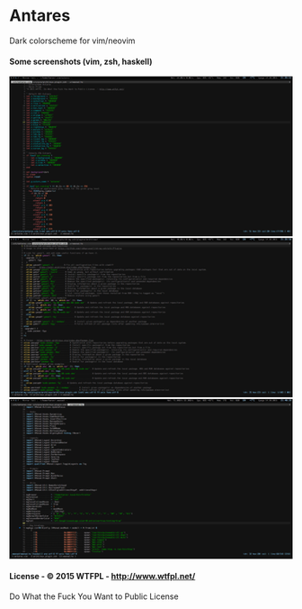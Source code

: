 # Antares

Dark colorscheme for vim/neovim

#### Some screenshots (vim, zsh, haskell)

![](/screenshots/1-vim.png?raw=true)
![](/screenshots/2-zsh.png?raw=true)
![](/screenshots/3-haskell.png?raw=true)


#### License - © 2015 WTFPL - http://www.wtfpl.net/

Do What the Fuck You Want to Public License
